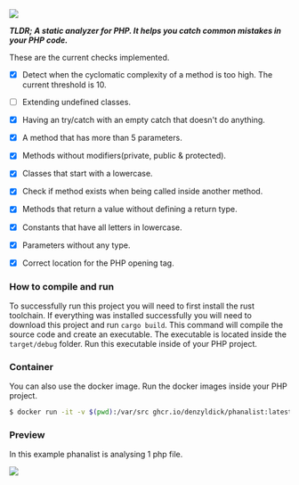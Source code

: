 <img src="https://raw.githubusercontent.com/denzyldick/phanalist/main/branding/banner-cropped.png"/>

***_TLDR; A static analyzer for PHP. It helps you catch common mistakes in your PHP code._***
 


These are the current checks implemented.
- [x] Detect when the cyclomatic complexity of a method is too high. The current threshold is 10. 
- [ ] Extending undefined classes.
- [x] Having an try/catch with an empty catch that doesn't do anything. 
- [x] A method that has more than 5 parameters. 
- [x] Methods without modifiers(private, public & protected).
- [x] Classes that start with a lowercase.
- [x] Check if method exists when being called inside another method.
- [x] Methods that return a value without defining a return type.
- [x] Constants that have all letters in lowercase.
- [x] Parameters without any type.
- [x] Correct location for the PHP opening tag.


### How to compile and run
To successfully run this project you will need to first install the rust toolchain. If everything was
installed successfully you will need to download this project and run `cargo build`. This command 
will compile the source code and create an executable. The executable is located inside the 
`target/debug` folder. Run this executable inside of your PHP project.

### Container

You can also use the docker image. Run the docker images inside your PHP project. 

```bash
$ docker run -it -v $(pwd):/var/src ghcr.io/denzyldick/phanalist:latest

```

### Preview

In this example phanalist is analysing 1 php file. 

<img src=https://github.com/denzyldick/phanalist/blob/main/output.gif/>


